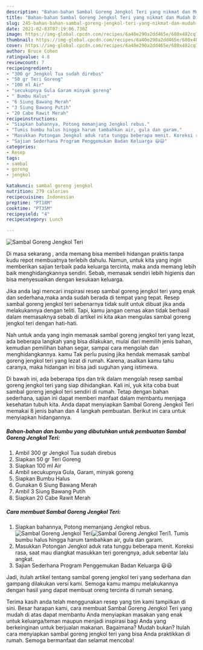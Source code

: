 ```yaml
---
description: "Bahan-bahan Sambal Goreng Jengkol Teri yang nikmat dan Mudah Dibuat"
title: "Bahan-bahan Sambal Goreng Jengkol Teri yang nikmat dan Mudah Dibuat"
slug: 245-bahan-bahan-sambal-goreng-jengkol-teri-yang-nikmat-dan-mudah-dibuat
date: 2021-02-03T07:19:06.730Z
image: https://img-global.cpcdn.com/recipes/6a40e290a2dd465e/680x482cq70/sambal-goreng-jengkol-teri-foto-resep-utama.jpg
thumbnail: https://img-global.cpcdn.com/recipes/6a40e290a2dd465e/680x482cq70/sambal-goreng-jengkol-teri-foto-resep-utama.jpg
cover: https://img-global.cpcdn.com/recipes/6a40e290a2dd465e/680x482cq70/sambal-goreng-jengkol-teri-foto-resep-utama.jpg
author: Bruce Cohen
ratingvalue: 4.8
reviewcount: 7
recipeingredient:
- "300 gr Jengkol Tua sudah direbus"
- "50 gr Teri Goreng"
- "100 ml Air"
- "secukupnya Gula Garam minyak goreng"
- " Bumbu Halus"
- "6 Siung Bawang Merah"
- "3 Siung Bawang Putih"
- "20 Cabe Rawit Merah"
recipeinstructions:
- "Siapkan bahannya, Potong memanjang Jengkol rebus."
- "Tumis bumbu halus hingga harum tambahkan air, gula dan garam."
- "Masukkan Potongan Jengkol aduk rata tunggu beberapa menit. Koreksi rasa, saat mau diangkat masukkan teri gorengnya, aduk sebentar lalu angkat."
- "Sajian Sederhana Program Penggemukan Badan Keluarga 😃😃"
categories:
- Resep
tags:
- sambal
- goreng
- jengkol

katakunci: sambal goreng jengkol 
nutrition: 279 calories
recipecuisine: Indonesian
preptime: "PT18M"
cooktime: "PT35M"
recipeyield: "4"
recipecategory: Lunch

---
```



![Sambal Goreng Jengkol Teri](https://img-global.cpcdn.com/recipes/6a40e290a2dd465e/680x482cq70/sambal-goreng-jengkol-teri-foto-resep-utama.jpg)

Di masa  sekarang , anda memang bisa membeli hidangan praktis tanpa kudu repot membuatnya terlebih dahulu. Namun, untuk kita yang ingin memberikan sajian terbaik pada keluarga tercinta, maka anda memang lebih baik menghidangkannya sendiri. Sebab, memasak sendiri lebih higienis dan bisa menyesuaikan dengan kesukaan keluarga.

Jika anda lagi mencari inspirasi resep sambal goreng jengkol teri yang enak dan sederhana,maka anda sudah berada di tempat yang tepat. Resep sambal goreng jengkol teri  sebenarnya tidak sulit untuk dibuat jika anda melakukannya dengan teliti. Tapi, kamu jangan cemas akan tidak berhasil dalam memasaknya 
sebab di artikel ini kita akan mengulas sambal goreng jengkol teri dengan hati-hati.  



Nah untuk anda yang ingin memasak sambal goreng jengkol teri yang lezat, ada beberapa langkah yang bisa dilakukan, mulai dari memilih jenis bahan, kemudian pemilihan bahan segar, sampai cara mengolah dan menghidangkannya. kamu Tak perlu pusing jika hendak memasak sambal goreng jengkol teri yang lezat di rumah. Karena, asalkan kamu  tahu caranya, maka hidangan ini bisa jadi suguhan yang istimewa.

Di bawah ini, ada beberapa tips dan trik dalam mengolah resep sambal goreng jengkol teri yang siap dihidangkan. Kali ini, yuk kita coba buat sambal goreng jengkol teri sendiri di rumah. Tetap dengan bahan sederhana, sajian ini dapat memberi manfaat dalam membantu menjaga kesehatan tubuh kita. Anda dapat menyiapkan Sambal Goreng Jengkol Teri memakai 8 jenis bahan dan 4 langkah pembuatan. Berikut ini cara untuk menyiapkan hidangannya.

<!--inarticleads1-->

##### Bahan-bahan dan bumbu yang dibutuhkan untuk pembuatan Sambal Goreng Jengkol Teri:

1. Ambil 300 gr Jengkol Tua sudah direbus
1. Siapkan 50 gr Teri Goreng
1. Siapkan 100 ml Air
1. Ambil secukupnya Gula, Garam, minyak goreng
1. Siapkan  Bumbu Halus
1. Gunakan 6 Siung Bawang Merah
1. Ambil 3 Siung Bawang Putih
1. Siapkan 20 Cabe Rawit Merah




<!--inarticleads2-->

##### Cara membuat Sambal Goreng Jengkol Teri:

1. Siapkan bahannya, Potong memanjang Jengkol rebus.
<img src="https://img-global.cpcdn.com/steps/b6f4492939184bb9/160x128cq70/sambal-goreng-jengkol-teri-langkah-memasak-1-foto.jpg" alt="Sambal Goreng Jengkol Teri"><img src="https://img-global.cpcdn.com/steps/e9053abe52ef04e9/160x128cq70/sambal-goreng-jengkol-teri-langkah-memasak-1-foto.jpg" alt="Sambal Goreng Jengkol Teri">1. Tumis bumbu halus hingga harum tambahkan air, gula dan garam.
1. Masukkan Potongan Jengkol aduk rata tunggu beberapa menit. Koreksi rasa, saat mau diangkat masukkan teri gorengnya, aduk sebentar lalu angkat.
1. Sajian Sederhana Program Penggemukan Badan Keluarga 😃😃




Jadi, itulah artikel tentang  sambal goreng jengkol teri  yang sederhana dan gampang dilakukan versi kami. Semoga kamu mampu melakukannya dengan hasil yang dapat membuat oreng tercinta di rumah senang. 

Terima kasih anda telah menggunakan resep yang tim kami tampilkan di sini. Besar harapan kami, cara membuat  Sambal Goreng Jengkol Teri yang mudah di atas dapat membantu Anda menyiapkan masakan yang enak untuk keluarga/teman maupun menjadi inspirasi bagi Anda yang berkeinginan untuk berjualan makanan. Bagaimana? Mudah bukan? Itulah cara menyiapkan sambal goreng jengkol teri yang bisa Anda praktikkan di rumah. Semoga bermanfaat dan selamat mencoba!

